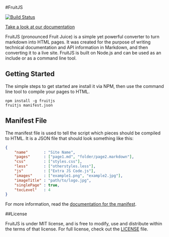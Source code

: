 #FruitJS

[![Build Status](https://travis-ci.org/ktsashes/FruitJS.svg)](https://travis-ci.org/ktsashes/FruitJS)

[Take a look at our documentation][1]

FruitJS (pronounced Fruit Juice) is a simple yet powerful converter to turn markdown
into HTML pages. It was created for the purpose of writing technical documentation
and API information in Markdown, and then converting it to a live site. FruitJS is
built on Node.js and can be used as an include or as a command line tool.

## Getting Started

The simple steps to get started are install it via NPM, then use the command line
tool to compile your pages to HTML.

```
npm install -g fruitjs
fruitjs manifest.json
```

## Manifest File

The manifest file is used to tell the script which pieces should be compiled to HTML.
It is a JSON file that should look something like this:

```json
{
	"name"       : "Site Name",
	"pages"      : ["page1.md", "folder/page2.markdown"],
	"css"        : ["styles.css"],
	"less"       : ["otherstyles.less"],
	"js"         : ["Extra JS Code.js"],
	"images"     : ["example1.png", "example2.jpg"],
	"imageTitle" : "path/to/logo.jpg",
	"singlePage" : true,
	"tocLevel"   : 4
}
```

For more information, read the [documentation for the manifest][2].

##License

FruitJS is under MIT license, and is free to modify, use and distribute within the terms 
of that license. For full license, check out the [LICENSE][3] file.

 [1]: http://ktsashes.github.io/FruitJS
 [2]: http://ktsashes.github.io/FruitJS/index.html#manifest-file
 [3]: http://github.com/ktsashes/FruitJS/blob/master/LICENSE
